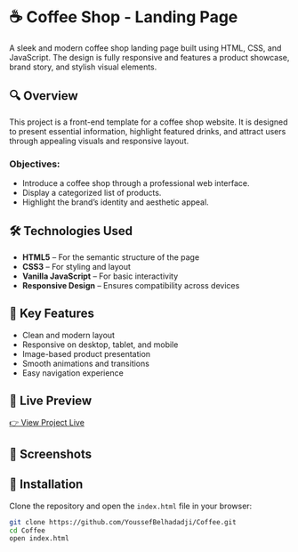 # ☕ Coffee Shop - Landing Page

A sleek and modern coffee shop landing page built using HTML, CSS, and JavaScript. The design is fully responsive and features a product showcase, brand story, and stylish visual elements.

## 🔍 Overview

This project is a front-end template for a coffee shop website. It is designed to present essential information, highlight featured drinks, and attract users through appealing visuals and responsive layout.

### Objectives:
- Introduce a coffee shop through a professional web interface.
- Display a categorized list of products.
- Highlight the brand’s identity and aesthetic appeal.

## 🛠️ Technologies Used

- **HTML5** – For the semantic structure of the page  
- **CSS3** – For styling and layout  
- **Vanilla JavaScript** – For basic interactivity  
- **Responsive Design** – Ensures compatibility across devices

## 🎯 Key Features

- Clean and modern layout  
- Responsive on desktop, tablet, and mobile  
- Image-based product presentation  
- Smooth animations and transitions  
- Easy navigation experience

## 🔗 Live Preview

[👉 View Project Live](https://youssefbelhadadji.github.io/Coffee/)

## 📸 Screenshots


## 🚀 Installation

Clone the repository and open the `index.html` file in your browser:

```bash
git clone https://github.com/YoussefBelhadadji/Coffee.git
cd Coffee
open index.html
